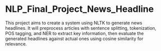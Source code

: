 # NLP_Final_Project_News_Headline
 This project aims to create a system using NLTK to generate news headlines. It will preprocess articles with sentence splitting, tokenization, POS tagging, and NER to extract key information, then evaluate the generated headlines against actual ones using cosine similarity for relevance.
